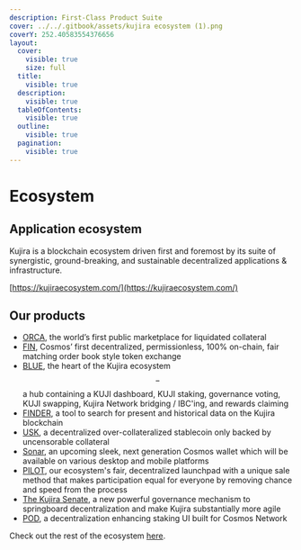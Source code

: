 ```yaml
---
description: First-Class Product Suite
cover: ../../.gitbook/assets/kujira ecosystem (1).png
coverY: 252.40583554376656
layout:
  cover:
    visible: true
    size: full
  title:
    visible: true
  description:
    visible: true
  tableOfContents:
    visible: true
  outline:
    visible: true
  pagination:
    visible: true
---
```


# Ecosystem

## Application ecosystem

Kujira is a blockchain ecosystem driven first and foremost by its suite of synergistic, ground-breaking, and sustainable decentralized applications & infrastructure.

[https://kujiraecosystem.com/](https://kujiraecosystem.com/)

## Our products

* [ORCA](../../dapps-and-infrastructure/orca/), the world’s first public marketplace for liquidated collateral
* [FIN](../../dapps-and-infrastructure/fin/), Cosmos’ first decentralized, permissionless, 100% on-chain, fair matching order book style                                     token exchange&#x20;
* [BLUE](../../dapps-and-infrastructure/blue/), the heart of the Kujira ecosystem$$-$$a hub containing a KUJI dashboard, KUJI staking, governance voting, KUJI swapping, Kujira Network bridging / IBC'ing, and rewards claiming
* [FINDER](../../dapps-and-infrastructure/finder/), a tool to search for present and historical data on the Kujira blockchain
* [USK](../../dapps-and-infrastructure/usk-stablecoin.md), a decentralized over-collateralized stablecoin only backed by uncensorable collateral
* [Sonar](../../dapps-and-infrastructure/kujira-wallet/), an upcoming sleek, next generation Cosmos wallet which will be available on various desktop and mobile platforms
* [PILOT](../../dapps-and-infrastructure/pilot-launchpad.md), our ecosystem's fair, decentralized launchpad with a unique sale method that makes participation equal for everyone by removing chance and speed from the process
* [The Kujira Senate](../../dapps-and-infrastructure/senate.md), a new powerful governance mechanism to springboard decentralization and make Kujira substantially more agile
* [POD](../../dapps-and-infrastructure/pod/), a decentralization enhancing staking UI built for Cosmos Network

Check out the rest of the ecosystem [here](../../kujira-ecosystem/wider-ecosystem.md).

